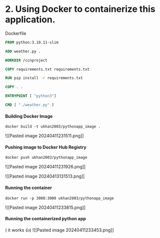 
# 2. Using Docker to containerize this application.

Dockerfile

```Dockerfile
FROM python:3.10.11-slim

ADD weather.py .

WORKDIR /ccnproject

COPY requirements.txt requirements.txt

RUN pip install -r requirements.txt

COPY . .

ENTRYPOINT [ "python3"]

CMD [ "./weather.py" ]
```

#### Building Docker Image

```linux
docker build -t ukhan2003/pythonapp_image .
```

![[Pasted image 20240411231511.png]]

#### Pushing image to Docker Hub Registry

```linux
docker push ukhan2003/pythonapp_image
```

![[Pasted image 20240411231926.png]]

![[Pasted image 20240413131513.png]]
#### Running the container
```linux
docker run -p 3000:3000 ukhan2003/pythonapp_image
```


![[Pasted image 20240411233815.png]]

#### Running the containerized python app 
( it works 👍)
 ![[Pasted image 20240411233453.png]]